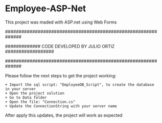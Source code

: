 # Employee-ASP-Net
This project was maded with ASP.net using Web Forms

##############################################################

############# CODE DEVELOPED BY JULIO ORTIZ ##################

##############################################################

Please follow the next steps to get the project working:

	+ Import the sql script: "EmployeeDB_Script", to create the database in your server
	+ Open the project solution
	+ Go to Data folder
	+ Open the file: "Connection.cs"
	+ Update the ConnectionString with your server name

After apply this updates, the project will work as expected
